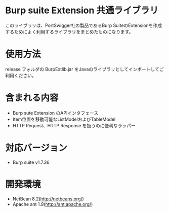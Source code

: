 Burp suite Extension 共通ライブラリ
=============
このライブラリは、PortSwigger社の製品であるBurp SuiteのExtensionを作成するためによく利用するライブラリをまとめたものになります。

# 使用方法

release フォルダの BurpExtlib.jar をJavaのライブラリとしてインポートしてご利用ください。

# 含まれる内容

* Burp sute Extension のAPIインタフェース
* Item位置を移動可能なListModelおよびTableModel
* HTTP Request、HTTP Response を扱うのに便利なラッパー

# 対応バージョン
* Burp suite v1.7.36

# 開発環境

* NetBean 8.2(http://netbeans.org/)
* Apache ant 1.9(http://ant.apache.org/)

